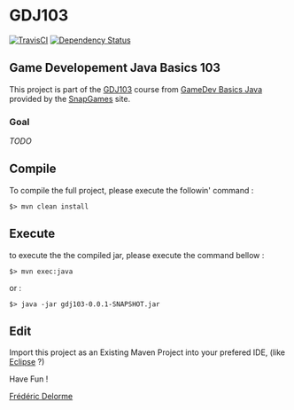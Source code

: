 # GDJ103

[![TravisCI](https://travis-ci.org/SnapGames/GDJ103.svg?branch=develop)](https://travis-ci.org/SnapGames/GDJ103 "open the TravisCI compilation trend") [![Dependency Status](https://www.versioneye.com/user/projects/59b96ed76725bd004960a6c8/badge.svg?style=flat-square)](https://www.versioneye.com/user/projects/59b96ed76725bd004960a6c8 "Go and visit VersionEye")

## Game Developement Java Basics 103

This project is part of the [GDJ103](https://classroom.google.com/c/NzI2ODQ3NjU2MFpa/t/NzI2Nzg0MjgxNFpa) course from [GameDev Basics
Java](https://classroom.google.com/c/NzI2ODQ3NjU2MFpa "Open the official on-line course") 
provided by the [SnapGames](http://snapgames.fr) site. 

### Goal

*TODO*


## Compile

To compile the full project, please execute the followin' command :

    $> mvn clean install


## Execute

to execute the the compiled jar, please execute the command bellow :

    $> mvn exec:java

or :

    $> java -jar gdj103-0.0.1-SNAPSHOT.jar

## Edit

Import this project as an Existing Maven Project into your prefered IDE, 
(like [Eclipse](http://www.eclipse.org/downloads "open the eclipse official web download page") ?)


Have Fun !

[Frédéric Delorme](mailto:contact@snapgames.fr?subject=gdj103 "send a mail to your tutor")
